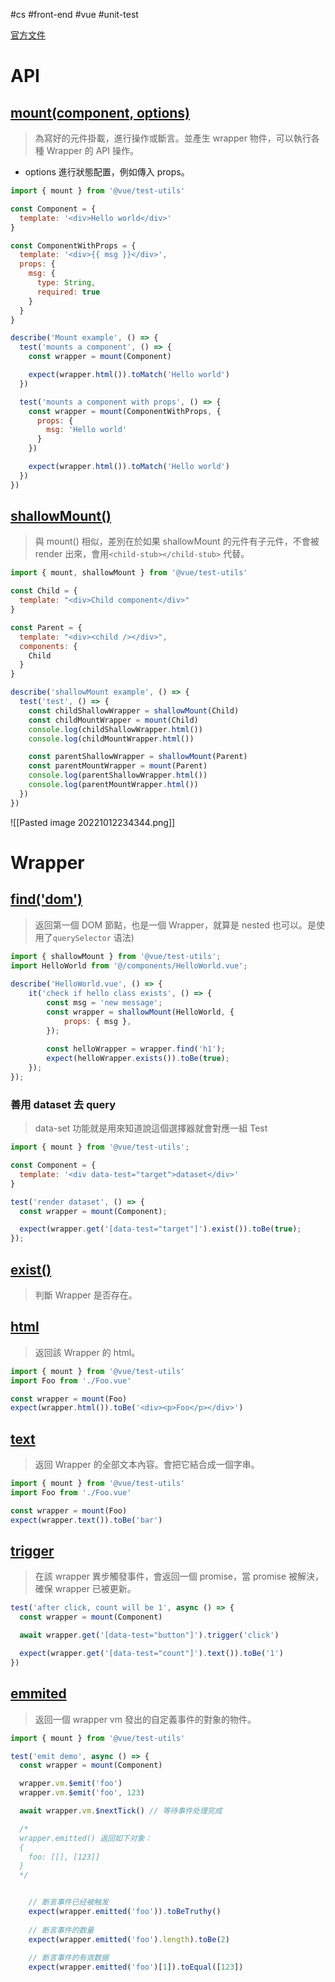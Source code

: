 #cs #front-end #vue #unit-test 

[官方文件](https://v1.test-utils.vuejs.org/)

# API
## [mount(component, options)](https://next.vue-test-utils.vuejs.org/api/#mount)
> 為寫好的元件掛載，進行操作或斷言。並產生 wrapper 物件，可以執行各種 Wrapper 的 API 操作。
- options 進行狀態配置，例如傳入 props。

```jsx
import { mount } from '@vue/test-utils'

const Component = {
  template: '<div>Hello world</div>'
}

const ComponentWithProps = {
  template: '<div>{{ msg }}</div>',
  props: {
    msg: {
      type: String,
      required: true
    }
  }
}

describe('Mount example', () => {
  test('mounts a component', () => {
    const wrapper = mount(Component)

    expect(wrapper.html()).toMatch('Hello world')
  })

  test('mounts a component with props', () => {
    const wrapper = mount(ComponentWithProps, {
      props: {
        msg: 'Hello world'
      }
    })

    expect(wrapper.html()).toMatch('Hello world')
  })
})
```

## [shallowMount()](https://next.vue-test-utils.vuejs.org/api/#shallowmount)
> 與 mount() 相似，差別在於如果 shallowMount 的元件有子元件，不會被 render 出來，會用`<child-stub></child-stub>` 代替。

```jsx
import { mount, shallowMount } from '@vue/test-utils'

const Child = {
  template: "<div>Child component</div>"
}

const Parent = {
  template: "<div><child /></div>",
  components: {
    Child
  }
}

describe('shallowMount example', () => {
  test('test', () => {
    const childShallowWrapper = shallowMount(Child)
    const childMountWrapper = mount(Child)
    console.log(childShallowWrapper.html())
    console.log(childMountWrapper.html())

    const parentShallowWrapper = shallowMount(Parent)
    const parentMountWrapper = mount(Parent)
    console.log(parentShallowWrapper.html())
    console.log(parentMountWrapper.html())
  })
})
```
![[Pasted image 20221012234344.png]]


# Wrapper
## [find('dom')](https://v1.test-utils.vuejs.org/zh/api/wrapper/#find)
> 返回第一個 DOM 節點，也是一個 Wrapper，就算是 nested 也可以。是使用了`querySelector` 语法)

```js
import { shallowMount } from '@vue/test-utils';
import HelloWorld from '@/components/HelloWorld.vue';
  
describe('HelloWorld.vue', () => {
	it('check if hello class exists', () => {
		const msg = 'new message';
		const wrapper = shallowMount(HelloWorld, {
			props: { msg },
		});
	  
		const helloWrapper = wrapper.find('h1');
		expect(helloWrapper.exists()).toBe(true);
	});
});
```
### 善用 dataset 去 query
> data-set 功能就是用來知道說這個選擇器就會對應一組 Test
```js
import { mount } from '@vue/test-utils';

const Component = {
  template: '<div data-test="target">dataset</div>'
}

test('render dataset', () => {
  const wrapper = mount(Component);

  expect(wrapper.get('[data-test="target"]').exist()).toBe(true);
});
```

## [exist()](https://v1.test-utils.vuejs.org/zh/api/wrapper/#exists)
> 	判斷 Wrapper 是否存在。

## [html](https://v1.test-utils.vuejs.org/zh/api/wrapper/#html)
> 返回該 Wrapper 的 html。

```js
import { mount } from '@vue/test-utils'
import Foo from './Foo.vue'

const wrapper = mount(Foo)
expect(wrapper.html()).toBe('<div><p>Foo</p></div>')
```

## [text](https://v1.test-utils.vuejs.org/zh/api/wrapper/#text)
> 返回 Wrapper 的全部文本內容。會把它結合成一個字串。

```js
import { mount } from '@vue/test-utils'
import Foo from './Foo.vue'

const wrapper = mount(Foo)
expect(wrapper.text()).toBe('bar')
```

## [trigger](https://v1.test-utils.vuejs.org/zh/api/wrapper/#trigger)
> 在該 wrapper 異步觸發事件，會返回一個 promise，當 promise 被解決，確保 wrapper 已被更新。

```js
test('after click, count will be 1', async () => {
  const wrapper = mount(Component)

  await wrapper.get('[data-test="button"]').trigger('click')

  expect(wrapper.get('[data-test="count"]').text()).toBe('1')
})
```

## [emmited](https://v1.test-utils.vuejs.org/zh/api/wrapper/#emitted)
> 返回一個 wrapper vm 發出的自定義事件的對象的物件。

```js
import { mount } from '@vue/test-utils'

test('emit demo', async () => {
  const wrapper = mount(Component)

  wrapper.vm.$emit('foo')
  wrapper.vm.$emit('foo', 123)

  await wrapper.vm.$nextTick() // 等待事件处理完成

  /*
  wrapper.emitted() 返回如下对象：
  {
    foo: [[], [123]]
  }
  */


	// 断言事件已经被触发
	expect(wrapper.emitted('foo')).toBeTruthy()
	
	// 断言事件的数量
	expect(wrapper.emitted('foo').length).toBe(2)
	
	// 断言事件的有效数据
	expect(wrapper.emitted('foo')[1]).toEqual([123])
```